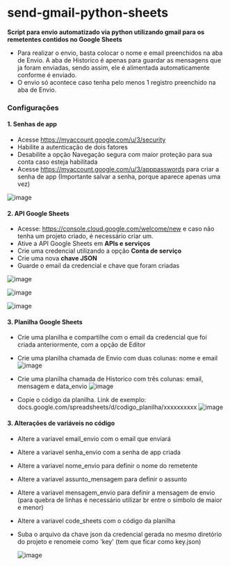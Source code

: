 # send-gmail-python-sheets
**Script para envio automatizado via python utilizando gmail para os remetentes contidos no Google Sheets**

- Para realizar o envio, basta colocar o nome e email preenchidos na aba de Envio. A aba de Historico é apenas para guardar as mensagens que ja foram enviadas, sendo assim, ele é alimentada automaticamente conforme é enviado.
- O envio só acontece caso tenha pelo menos 1 registro preenchido na aba de Envio.


### Configurações

#### 1. Senhas de app
- Acesse https://myaccount.google.com/u/3/security
- Habilite a autenticação de dois fatores
- Desabilite a opção Navegação segura com maior proteção para sua conta caso esteja habilitada
- Acesse https://myaccount.google.com/u/3/apppasswords para criar a senha de app (Importante salvar a senha, porque aparece apenas uma vez)

![image](https://github.com/ceesarmoreno/send-gmail-python-sheets/assets/63748142/d2f19933-b651-4f2d-9d03-fb814fe172e7)


#### 2. API Google Sheets
- Acesse: https://console.cloud.google.com/welcome/new e caso não tenha um projeto criado, é necessário criar um.
- Ative a API Google Sheets em **APIs e serviços**
- Crie uma credencial utilizando a opção **Conta de serviço**
- Crie uma nova **chave JSON**
- Guarde o email da credencial e chave que foram criadas

![image](https://github.com/ceesarmoreno/send-gmail-python-sheets/assets/63748142/9a47845a-887a-4e5b-aba0-9f62c7266a21)

![image](https://github.com/ceesarmoreno/send-gmail-python-sheets/assets/63748142/0fe99fe3-b4ed-4e72-8a8b-d5a69358333c)

![image](https://github.com/ceesarmoreno/send-gmail-python-sheets/assets/63748142/24401372-5e2e-4508-b888-ea8c9b7074d4)



#### 3. Planilha Google Sheets
- Crie uma planilha e compartilhe com o email da credencial que foi criada anteriormente, com a opção de Editor
- Crie uma planilha chamada de Envio com duas colunas: nome e email
![image](https://github.com/ceesarmoreno/send-gmail-python-sheets/assets/63748142/bc5b78e4-cb94-47ad-85b0-0455a8e003a5)


- Crie uma planilha chamada de Historico com três colunas: email, mensagem e data_envio
![image](https://github.com/ceesarmoreno/send-gmail-python-sheets/assets/63748142/ba1506a5-5457-4ed4-80e9-aa8ae578adfe)

  
- Copie o código da planilha. Link de exemplo: docs.google.com/spreadsheets/d/codigo_planilha/xxxxxxxxxx
![image](https://github.com/ceesarmoreno/send-gmail-python-sheets/assets/63748142/dcefeb4b-c8f6-499e-b394-f09aff2412ce)


#### 3. Alterações de variáveis no código
- Altere a variavel email_envio com o email que enviará
- Altere a variavel senha_envio com a senha de app criada
- Altere a variavel nome_envio para definir o nome do remetente
- Altere a variavel assunto_mensagem para definir o assunto
- Altere a variavel mensagem_envio para definir a mensagem de envio (para quebra de linhas é necessário utilizar br entre o simbolo de maior e menor)
- Altere a variavel code_sheets com o código da planilha 
- Suba o arquivo da chave json da credencial gerada no mesmo diretório do projeto e renomeie como 'key' (tem que ficar como key.json)

  ![image](https://github.com/ceesarmoreno/send-gmail-python-sheets/assets/63748142/53c11963-ecf6-46bd-94b7-e545d4812e8f)

